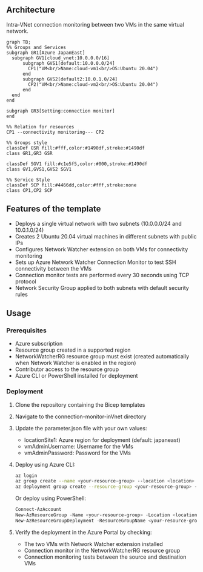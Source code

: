 ## Architecture
Intra-VNet connection monitoring between two VMs in the same virtual network.

```mermaid
graph TB;
%% Groups and Services
subgraph GR1[Azure JapanEast]
  subgraph GV1[cloud_vnet:10.0.0.0/16]
      subgraph GVS1[default:10.0.0.0/24]
        CP1("VM<br/>Name:cloud-vm1<br/>OS:Ubuntu 20.04")
      end
      subgraph GVS2[default2:10.0.1.0/24]
        CP2("VM<br/>Name:cloud-vm2<br/>OS:Ubuntu 20.04")
      end
  end
end

subgraph GR3[Setting:connection monitor]
end

%% Relation for resources
CP1 --connectivity monitoring--- CP2

%% Groups style
classDef GSR fill:#fff,color:#1490df,stroke:#1490df
class GR1,GR3 GSR

classDef SGV1 fill:#c1e5f5,color:#000,stroke:#1490df
class GV1,GVS1,GVS2 SGV1
 
%% Service Style
classDef SCP fill:#4466dd,color:#fff,stroke:none
class CP1,CP2 SCP

```

## Features of the template

- Deploys a single virtual network with two subnets (10.0.0.0/24 and 10.0.1.0/24)
- Creates 2 Ubuntu 20.04 virtual machines in different subnets with public IPs
- Configures Network Watcher extension on both VMs for connectivity monitoring
- Sets up Azure Network Watcher Connection Monitor to test SSH connectivity between the VMs
- Connection monitor tests are performed every 30 seconds using TCP protocol
- Network Security Group applied to both subnets with default security rules

## Usage

### Prerequisites
- Azure subscription
- Resource group created in a supported region
- NetworkWatcherRG resource group must exist (created automatically when Network Watcher is enabled in the region)
- Contributor access to the resource group
- Azure CLI or PowerShell installed for deployment

### Deployment

1. Clone the repository containing the Bicep templates
2. Navigate to the connection-monitor-inVnet directory
3. Update the parameter.json file with your own values:
   - locationSite1: Azure region for deployment (default: japaneast)
   - vmAdminUsername: Username for the VMs
   - vmAdminPassword: Password for the VMs

4. Deploy using Azure CLI:
   ```bash
   az login
   az group create --name <your-resource-group> --location <location>
   az deployment group create --resource-group <your-resource-group> --template-file main.bicep --parameters parameter.json
   ```

   Or deploy using PowerShell:
   ```powershell
   Connect-AzAccount
   New-AzResourceGroup -Name <your-resource-group> -Location <location>
   New-AzResourceGroupDeployment -ResourceGroupName <your-resource-group> -TemplateFile main.bicep -TemplateParameterFile parameter.json
   ```

5. Verify the deployment in the Azure Portal by checking:
   - The two VMs with Network Watcher extension installed
   - Connection monitor in the NetworkWatcherRG resource group
   - Connection monitoring tests between the source and destination VMs